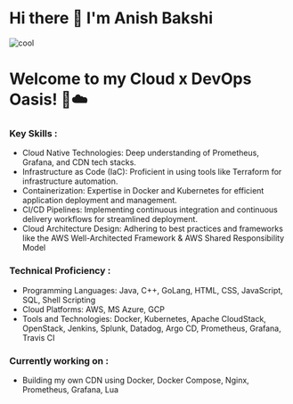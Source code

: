 # Hi there 👋 I'm Anish Bakshi

![cool](https://github.com/user-attachments/assets/42ca52f1-07fb-4998-8e7d-8d857098ebf7)


# Welcome to my Cloud x DevOps Oasis! 🌴☁️

### Key Skills :

<ul>
   <li>Cloud Native Technologies: Deep understanding of Prometheus, Grafana, and CDN tech stacks.</li>

   <li>Infrastructure as Code (IaC): Proficient in using tools like Terraform for infrastructure automation.</li>

   <li>Containerization: Expertise in Docker and Kubernetes for efficient application deployment and management.</li>

   <li>CI/CD Pipelines: Implementing continuous integration and continuous delivery workflows for streamlined deployment.</li>

   <li>Cloud Architecture Design: Adhering to best practices and frameworks like the AWS Well-Architected Framework & AWS Shared Responsibility Model</li>
</ul>

### Technical Proficiency :

<ul>
   <li>Programming Languages: Java, C++, GoLang, HTML, CSS, JavaScript, SQL, Shell Scripting</li>

   <li>Cloud Platforms: AWS, MS Azure, GCP</li>

   <li>Tools and Technologies: Docker, Kubernetes, Apache CloudStack, OpenStack, Jenkins, Splunk, Datadog, Argo CD, Prometheus, Grafana, Travis CI</li>
</ul>

### Currently working on : 
<ul>
   <li>Building my own CDN using Docker, Docker Compose, Nginx, Prometheus, Grafana, Lua</li>
</ul>

